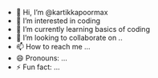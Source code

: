 - 👋 Hi, I’m @kartikkapoormax
- 👀 I’m interested in coding
- 🌱 I’m currently learning basics of coding
- 💞️ I’m looking to collaborate on ..
- 📫 How to reach me ...
- 😄 Pronouns: ...
- ⚡ Fun fact: ...

<!---
kartikkapoormax/kartikkapoormax is a ✨ special ✨ repository because its `README.md` (this file) appears on your GitHub profile.
You can click the Preview link to take a look at your changes.
--->
